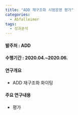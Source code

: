 ```yaml
---
title: "ADD 재구조화 시범운영 평가"
categories:
  - Abfalleimer
tags:
  - 성과분석
---
```


#### 발주처 : ADD

#### 수행기간 : 2020.04.~2020.06.


#### 연구개요

* ADD 재구조화 화이팅

#### 주요 연구내용

* 평가
